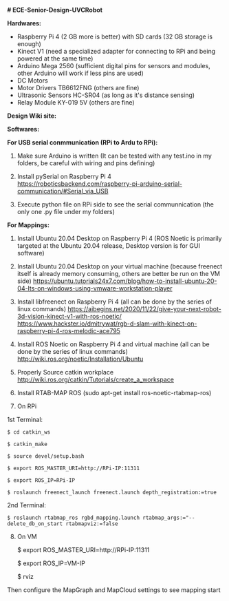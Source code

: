 **# ECE-Senior-Design-UVCRobot**

**Hardwares:**
- Raspberry Pi 4 (2 GB more is better) with SD cards (32 GB storage is enough)
- Kinect V1                   (need a specialized adapter for connecting to RPi and being powered at the same time)
- Arduino Mega 2560           (sufficient digital pins for sensors and modules, other Arduino will work if less pins are used) 
- DC Motors
- Motor Drivers TB6612FNG     (others are fine)
- Ultrasonic Sensors HC-SR04  (as long as it's distance sensing)
- Relay Module KY-019 5V      (others are fine)


**Design Wiki site:**


**Softwares:**

**For USB serial conmmunication (RPi to Ardu to RPi):**
1. Make sure Arduino is written 
(It can be tested with any test.ino in my folders, be careful with wiring and pins defining)

2. Install pySerial on Raspberry Pi 4
https://roboticsbackend.com/raspberry-pi-arduino-serial-communication/#Serial_via_USB

3. Execute python file on RPi side to see the serial communnication
(the only one .py file under my folders)

**For Mappings:**
1. Install Ubuntu 20.04 Desktop on Raspberry Pi 4
(ROS Noetic is primarily targeted at the Ubuntu 20.04 release, Desktop version is for GUI software)

2. Install Ubuntu 20.04 Desktop on your virtual machine 
(because freenect itself is already memory consuming, others are better be run on the VM side)
https://ubuntu.tutorials24x7.com/blog/how-to-install-ubuntu-20-04-lts-on-windows-using-vmware-workstation-player

3. Install libfreenect on Raspberry Pi 4 
(all can be done by the series of linux commands)
https://aibegins.net/2020/11/22/give-your-next-robot-3d-vision-kinect-v1-with-ros-noetic/
https://www.hackster.io/dmitrywat/rgb-d-slam-with-kinect-on-raspberry-pi-4-ros-melodic-ace795

4. Install ROS Noetic on Raspberry Pi 4 and virtual machine 
(all can be done by the series of linux commands)
http://wiki.ros.org/noetic/Installation/Ubuntu

5. Properly Source catkin workplace
http://wiki.ros.org/catkin/Tutorials/create_a_workspace

6. Install RTAB-MAP ROS
(sudo apt-get install ros-noetic-rtabmap-ros)

7. On RPi
  
  1st Terminal:
  
    $ cd catkin_ws
    
    $ catkin_make
    
    $ source devel/setup.bash
    
    $ export ROS_MASTER_URI=http://RPi-IP:11311
    
    $ export ROS_IP=RPi-IP
    
    $ roslaunch freenect_launch freenect.launch depth_registration:=true

  2nd Terminal:
  
    $ roslaunch rtabmap_ros rgbd_mapping.launch rtabmap_args:="--delete_db_on_start rtabmapviz:=false

8. On VM
    
    $ export ROS_MASTER_URI=http://RPi-IP:11311
    
    $ export ROS_IP=VM-IP
    
    $ rviz
    
 Then configure the MapGraph and MapCloud settings to see mapping start

